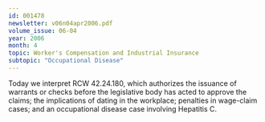 ```yaml
---
id: 001478
newsletter: v06n04apr2006.pdf
volume_issue: 06-04
year: 2006
month: 4
topic: Worker's Compensation and Industrial Insurance
subtopic: "Occupational Disease"
---
```


Today we interpret RCW 42.24.180, which authorizes the issuance of warrants or checks before the legislative body has acted to approve the claims; the implications of dating in the workplace; penalties in wage-claim cases; and an occupational disease case involving Hepatitis C.